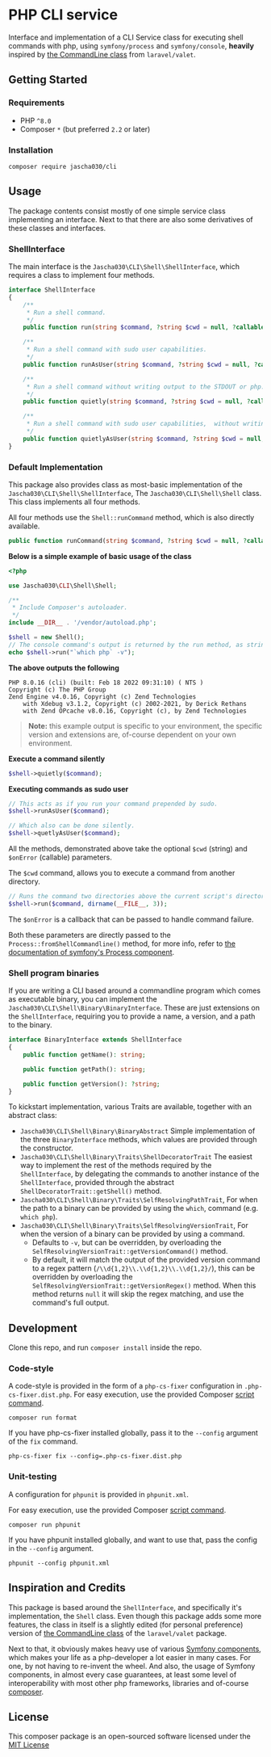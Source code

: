 # PHP CLI service

Interface and implementation of a CLI Service class for executing shell commands with php, using `symfony/process`
and `symfony/console`, **heavily** inspired
by [the CommandLine class](https://github.com/laravel/valet/blob/master/cli/Valet/CommandLine.php) from `laravel/valet`.

## Getting Started

### Requirements

* PHP `^8.0`
* Composer `*` (but preferred `2.2` or later)

### Installation

```shell
composer require jascha030/cli
```

## Usage

The package contents consist mostly of one simple service class implementing an interface. Next to that there are also
some derivatives of these classes and interfaces.

### ShellInterface

The main interface is the `Jascha030\CLI\Shell\ShellInterface`, which requires a class to implement four methods.

```php
interface ShellInterface
{
    /**
     * Run a shell command.
     */
    public function run(string $command, ?string $cwd = null, ?callable $onError = null): string;

    /**
     * Run a shell command with sudo user capabilities.
     */
    public function runAsUser(string $command, ?string $cwd = null, ?callable $onError = null): string;

    /**
     * Run a shell command without writing output to the STDOUT or php.
     */
    public function quietly(string $command, ?string $cwd = null, ?callable $onError = null): void;

    /**
     * Run a shell command with sudo user capabilities,  without writing output to the STDOUT or php.
     */
    public function quietlyAsUser(string $command, ?string $cwd = null, ?callable $onError = null): void;
}

```

### Default Implementation

This package also provides class as most-basic implementation of the `Jascha030\CLI\Shell\ShellInterface`,
The `Jascha030\CLI\Shell\Shell` class. This class implements all four methods.

All four methods use the `Shell::runCommand` method, which is also directly available.

```php
public function runCommand(string $command, ?string $cwd = null, ?callable $onError = null): string;
```

**Below is a simple example of basic usage of the class**

```php
<?php

use Jascha030\CLI\Shell\Shell;

/**
 * Include Composer's autoloader. 
 */
include __DIR__ . '/vendor/autoload.php';

$shell = new Shell();
// The console command's output is returned by the run method, as string.
echo $shell->run("`which php` -v");
```

**The above outputs the following**

```
PHP 8.0.16 (cli) (built: Feb 18 2022 09:31:10) ( NTS )
Copyright (c) The PHP Group
Zend Engine v4.0.16, Copyright (c) Zend Technologies
    with Xdebug v3.1.2, Copyright (c) 2002-2021, by Derick Rethans
    with Zend OPcache v8.0.16, Copyright (c), by Zend Technologies
```

> **Note:** this example output is specific to your environment, the specific version and extensions are, of-course dependent on your own environment.

**Execute a command silently**

```php
$shell->quietly($command);
```

**Executing commands as sudo user**

```php
// This acts as if you run your command prepended by sudo.
$shell->runAsUser($command);

// Which also can be done silently.
$shell->quetlyAsUser($command);
```

All the methods, demonstrated above take the optional `$cwd` (string) and `$onError` (callable) parameters.

The `$cwd` command, allows you to execute a command from another directory.

```php
// Runs the command two directories above the current script's directory.
$shell->run($command, dirname(__FILE__, 3));
```

The `$onError` is a callback that can be passed to handle command failure.

Both these parameters are directly passed to the `Process::fromShellCommandline()` method, for more info, refer
to [the documentation of symfony's Process component](https://symfony.com/components/Process).

### Shell program binaries

If you are writing a CLI based around a commandline program which comes as executable binary, you can implement
the `Jascha030\CLI\Shell\Binary\BinaryInterface`. These are just extensions on the `ShellInterface`, requiring you to
provide a name, a version, and a path to the binary.

```php
interface BinaryInterface extends ShellInterface
{
    public function getName(): string;

    public function getPath(): string;

    public function getVersion(): ?string;
}
```

To kickstart implementation, various Traits are available, together with an abstract class:

* `Jascha030\CLI\Shell\Binary\BinaryAbstract` Simple implementation of the three `BinaryInterface` methods, which values
  are provided through the constructor.
* `Jascha030\CLI\Shell\Binary\Traits\ShellDecoratorTrait` The easiest way to implement the rest of the methods required
  by the `ShellInterface`, by delegating the commands to another instance of the `ShellInterface`, provided through the
  abstract `ShellDecoratorTrait::getShell()` method.
* `Jascha030\CLI\Shell\Binary\Traits\SelfResolvingPathTrait`, For when the path to a binary can be provided by using
  the `which`, command (e.g. `which php`).
* `Jascha030\CLI\Shell\Binary\Traits\SelfResolvingVersionTrait`, For when the version of a binary can be provided by
  using a command.
    * Defaults to `-v`, but can be overridden, by overloading the `SelfResolvingVersionTrait::getVersionCommand()`
      method.
    * By default, it will match the output of the provided version command to a regex
      pattern (`/\\d{1,2}\\.\\d{1,2}\\.\\d{1,2}/`), this can be overridden by overloading
      the `SelfResolvingVersionTrait::getVersionRegex()` method. When this method returns `null` it will skip the regex
      matching, and use the command's full output.

## Development

Clone this repo, and run `composer install` inside the repo.

### Code-style

A code-style is provided in the form of a `php-cs-fixer` configuration in `.php-cs-fixer.dist.php`. For easy execution,
use the provided Composer [script command](https://getcomposer.org/doc/articles/scripts.md).

```shell
composer run format
```

If you have php-cs-fixer installed globally, pass it to the `--config` argument of the `fix` command.

```shell
php-cs-fixer fix --config=.php-cs-fixer.dist.php
```

### Unit-testing

A configuration for `phpunit` is provided in `phpunit.xml`.

For easy execution, use the provided Composer [script command](https://getcomposer.org/doc/articles/scripts.md).

```shell
composer run phpunit
```

If you have phpunit installed globally, and want to use that, pass the config in the `--config` argument.

```shell
phpunit --config phpunit.xml
```

## Inspiration and Credits

This package is based around the `ShellInterface`, and specifically it's implementation, the `Shell` class. Even though
this package adds some more features, the class in itself is a slightly edited (for personal preference) version
of [the CommandLine class](https://github.com/laravel/valet/blob/master/cli/Valet/CommandLine.php) of
the `laravel/valet` package.

Next to that, it obviously makes heavy use of various [Symfony components](https://symfony.com/components), which makes
your life as a php-developer a lot easier in many cases. For one, by not having to re-invent the wheel. And also, the
usage of Symfony components, in almost every case guarantees, at least some level of interoperability with most other
php frameworks, libraries and of-course [composer](https://getcomposer.org/).

## License

This composer package is an open-sourced software licensed under
the [MIT License](https://github.com/jascha030/cli/blob/master/LICENSE.md)
